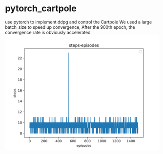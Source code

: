 # pytorch_cartpole
use pytorch to implement ddpg and control the Cartpole
 We used a large batch_size to speed up convergence, After the 900th epoch, the convergence rate is obviously accelerated
 <img src='steps_episodes.svg'>
